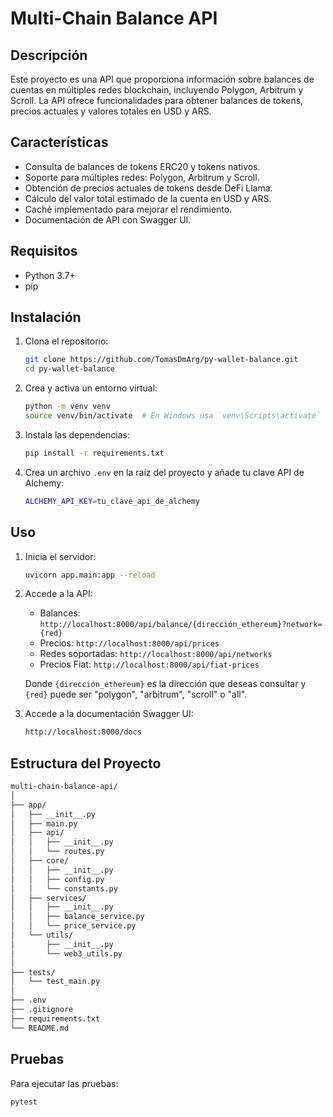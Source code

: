 # Multi-Chain Balance API

## Descripción

Este proyecto es una API que proporciona información sobre balances de cuentas en múltiples redes blockchain, incluyendo Polygon, Arbitrum y Scroll. La API ofrece funcionalidades para obtener balances de tokens, precios actuales y valores totales en USD y ARS.

## Características

- Consulta de balances de tokens ERC20 y tokens nativos.
- Soporte para múltiples redes: Polygon, Arbitrum y Scroll.
- Obtención de precios actuales de tokens desde DeFi Llama.
- Cálculo del valor total estimado de la cuenta en USD y ARS.
- Caché implementado para mejorar el rendimiento.
- Documentación de API con Swagger UI.

## Requisitos

- Python 3.7+
- pip

## Instalación

1. Clona el repositorio:

   ```bash
   git clone https://github.com/TomasDmArg/py-wallet-balance.git
   cd py-wallet-balance
   ```

2. Crea y activa un entorno virtual:

   ```bash
   python -m venv venv
   source venv/bin/activate  # En Windows usa `venv\Scripts\activate`
   ```

3. Instala las dependencias:

   ```bash
   pip install -r requirements.txt
   ```

4. Crea un archivo `.env` en la raíz del proyecto y añade tu clave API de Alchemy:
   ```bash
   ALCHEMY_API_KEY=tu_clave_api_de_alchemy
   ```

## Uso

1. Inicia el servidor:

   ```bash
   uvicorn app.main:app --reload
   ```

2. Accede a la API:

   - Balances: `http://localhost:8000/api/balance/{dirección_ethereum}?network={red}`
   - Precios: `http://localhost:8000/api/prices`
   - Redes soportadas: `http://localhost:8000/api/networks`
   - Precios Fiat: `http://localhost:8000/api/fiat-prices`

   Donde `{dirección_ethereum}` es la dirección que deseas consultar y `{red}` puede ser "polygon", "arbitrum", "scroll" o "all".

3. Accede a la documentación Swagger UI:
   ```bash
   http://localhost:8000/docs
   ```

## Estructura del Proyecto

```bash
multi-chain-balance-api/
│
├── app/
│   ├── __init__.py
│   ├── main.py
│   ├── api/
│   │   ├── __init__.py
│   │   └── routes.py
│   ├── core/
│   │   ├── __init__.py
│   │   ├── config.py
│   │   └── constants.py
│   ├── services/
│   │   ├── __init__.py
│   │   ├── balance_service.py
│   │   └── price_service.py
│   └── utils/
│       ├── __init__.py
│       └── web3_utils.py
│
├── tests/
│   └── test_main.py
│
├── .env
├── .gitignore
├── requirements.txt
└── README.md
```

## Pruebas

Para ejecutar las pruebas:

```bash
pytest
```
